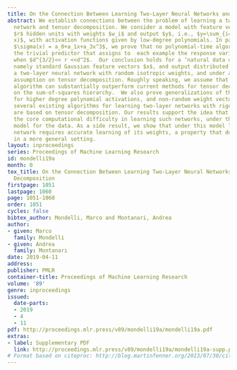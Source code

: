 ```yaml
---
title: On the Connection Between Learning Two-Layer Neural Networks and Tensor Decomposition
abstract: We establish connections between the problem of learning a two-layer neural
  network and tensor decomposition. We consider a model with feature vectors $x$,
  $r$ hidden units with weights $w_i$ and output $y$, i.e., $y=\sum_{i=1}^r \sigma(w_i^{T}
  x)$, with activation functions given by low-degree polynomials. In particular, if
  $\sigma(x) = a_0+a_1x+a_3x^3$, we prove that no polynomial-time algorithm can outperform
  the trivial predictor that assigns to  each example the response variable $E(y)$,
  when $d^{3/2}<< r <<d^2$.  Our conclusion holds for a ’natural data distribution’,
  namely standard Gaussian feature vectors $x$, and output distributed according to
  a two-layer neural network with random isotropic weights, and under a certain complexity-theoretic
  assumption on tensor decomposition. Roughly speaking, we assume that no polynomial-time
  algorithm can substantially outperform current methods for tensor decomposition  based
  on the sum-of-squares hierarchy.  We also prove generalizations of this statement
  for higher degree polynomial activations, and non-random weight vectors. Remarkably,
  several existing algorithms for learning two-layer networks with rigorous guarantees
  are based on tensor decomposition. Our results support the idea that this is indeed
  the core computational difficulty in learning such networks, under the stated generative
  model for the data. As a side result, we show that under this model learning the
  network requires accurate learning of its weights, a property that does not hold
  in a more general setting.
layout: inproceedings
series: Proceedings of Machine Learning Research
id: mondelli19a
month: 0
tex_title: On the Connection Between Learning Two-Layer Neural Networks and Tensor
  Decomposition
firstpage: 1051
lastpage: 1060
page: 1051-1060
order: 1051
cycles: false
bibtex_author: Mondelli, Marco and Montanari, Andrea
author:
- given: Marco
  family: Mondelli
- given: Andrea
  family: Montanari
date: 2019-04-11
address: 
publisher: PMLR
container-title: Proceedings of Machine Learning Research
volume: '89'
genre: inproceedings
issued:
  date-parts:
  - 2019
  - 4
  - 11
pdf: http://proceedings.mlr.press/v89/mondelli19a/mondelli19a.pdf
extras:
- label: Supplementary PDF
  link: http://proceedings.mlr.press/v89/mondelli19a/mondelli19a-supp.pdf
# Format based on citeproc: http://blog.martinfenner.org/2013/07/30/citeproc-yaml-for-bibliographies/
---
```

